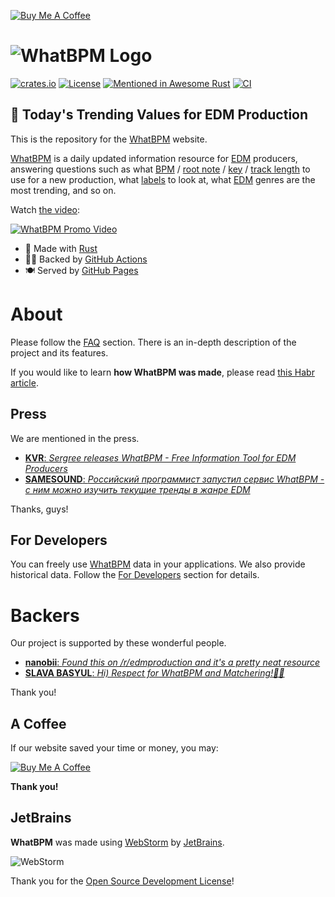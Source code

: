 [![Buy Me A Coffee](https://www.buymeacoffee.com/assets/img/custom_images/orange_img.png)](https://boosty.to/sergree)

# ![WhatBPM Logo](https://raw.githubusercontent.com/sergree/whatbpm/main/images/whatbpm_logo.png)

[![crates.io](https://img.shields.io/crates/v/whatbpm)](https://crates.io/crates/whatbpm)
[![License](https://img.shields.io/crates/l/whatbpm)](https://crates.io/crates/whatbpm)
[![Mentioned in Awesome Rust](https://awesome.re/mentioned-badge.svg)](https://github.com/rust-unofficial/awesome-rust)
[![CI](https://github.com/sergree/whatbpm/actions/workflows/website_build_deploy.yml/badge.svg)](https://github.com/sergree/whatbpm/actions)

## 💓 Today's Trending Values for EDM Production 

This is the repository for the [WhatBPM] website.

[WhatBPM] is a daily updated information resource for [EDM] producers, answering questions such as
what [BPM] / [root note] / [key] / [track length] to use for a new production, what [labels][label] to look at, what [EDM] genres are the most trending, and so on.

Watch [the video][Video]:

[![WhatBPM Promo Video](https://raw.githubusercontent.com/sergree/whatbpm/main/images/yt_thumbnail.png)][Video]

- 🦀 Made with [Rust]
- 🧑‍🍳 Backed by [GitHub Actions]
- 🍽️ Served by [GitHub Pages]

# About

Please follow the [FAQ] section. There is an in-depth description of the project and its features.

If you would like to learn **how WhatBPM was made**, please read [this Habr article](https://habr.com/ru/post/714538/).

## Press

We are mentioned in the press.

- [**KVR**: *Sergree releases WhatBPM - Free Information Tool for EDM Producers*](https://www.kvraudio.com/news/sergree-releases-whatbpm---free-information-tool-for-edm-producers-56575)
- [**SAMESOUND**: *Российский программист запустил сервис WhatBPM - с ним можно изучить текущие тренды в жанре EDM*](https://samesound.ru/soft/168555-rossijskij-programmist-zapustil-servis-whatbpm-s-nim-mozhno-uznat-temp-kompozicii-i-izuchit-tekushhie-trendy-v-zhanre-edm)

Thanks, guys!

## For Developers

You can freely use [WhatBPM] data in your applications. We also provide historical data. Follow the [For Developers] section for details.

# Backers

Our project is supported by these wonderful people.

- [**nanobii**: *Found this on /r/edmproduction and it's a pretty neat resource*](https://twitter.com/nanobii/status/1596434980540153856)
- [**SLAVA BASYUL**: *Hi) Respect for WhatBPM and Matchering!👍🏻*](https://www.youtube.com/channel/UCsbS60o4lEjXcicQiMi912A)

Thank you!

## A Coffee

If our website saved your time or money, you may:

[![Buy Me A Coffee](https://www.buymeacoffee.com/assets/img/custom_images/orange_img.png)](https://boosty.to/sergree)

**Thank you!**

## JetBrains

**WhatBPM** was made using [WebStorm] by [JetBrains].

![WebStorm](https://resources.jetbrains.com/storage/products/company/brand/logos/WebStorm.png)

Thank you for the [Open Source Development License]!

[WhatBPM]: https://sergree.github.io/whatbpm/
[EDM]: https://en.wikipedia.org/wiki/Electronic_dance_music
[BPM]: https://en.wikipedia.org/wiki/Tempo
[root note]: https://en.wikipedia.org/wiki/Tonic_(music)
[key]: https://en.wikipedia.org/wiki/Key_(music)
[track length]: https://en.wikipedia.org/wiki/Duration_(music)
[label]: https://en.wikipedia.org/wiki/Record_label
[Video]: https://www.youtube.com/watch?v=dc8o9dlAjnA "WhatBPM - Best BPM / Key / Root Note for Your EDM Production"
[Rust]: https://www.rust-lang.org/
[GitHub Actions]: https://github.com/features/actions
[GitHub Pages]: https://pages.github.com/
[FAQ]: https://github.com/sergree/whatbpm/wiki/FAQ
[For Developers]: https://github.com/sergree/whatbpm/wiki/For-Developers
[WebStorm]: https://www.jetbrains.com/webstorm/
[JetBrains]: https://www.jetbrains.com/
[Open Source Development License]:  https://jb.gg/OpenSourceSupport
